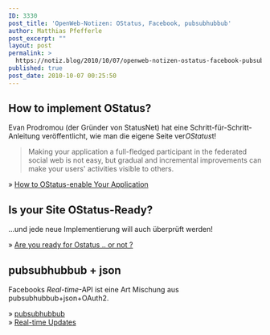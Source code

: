 ```yaml
---
ID: 3330
post_title: 'OpenWeb-Notizen: OStatus, Facebook, pubsubhubbub'
author: Matthias Pfefferle
post_excerpt: ""
layout: post
permalink: >
  https://notiz.blog/2010/10/07/openweb-notizen-ostatus-facebook-pubsubhubbub/
published: true
post_date: 2010-10-07 00:25:50
---
```

<!-- wp:heading -->
<h2>How to implement OStatus?</h2>
<!-- /wp:heading -->

<!-- wp:paragraph -->
<p>Evan Prodromou (der Gründer von StatusNet) hat eine Schritt-für-Schritt-Anleitung veröffentlicht, wie man die eigene Seite ver<em>OStatus</em>t!</p>
<!-- /wp:paragraph -->

<!-- wp:quote -->
<blockquote class="wp-block-quote">
	<p>Making your application a full-fledged participant in the federated social web is not easy, but gradual and incremental improvements can make your users' activities visible to others.</p>
</blockquote>
<!-- /wp:quote -->

<!-- wp:paragraph -->
<p>» <a href="http://ostatus.org/2010/10/04/how-ostatus-enable-your-application">How to OStatus-enable Your Application</a></p>
<!-- /wp:paragraph -->

<!-- wp:heading -->
<h2>Is your Site OStatus-Ready?</h2>
<!-- /wp:heading -->

<!-- wp:paragraph -->
<p>...und jede neue Implementierung will auch überprüft werden!</p>
<!-- /wp:paragraph -->

<!-- wp:paragraph -->
<p>» <a href="http://www.madebymonsieur.com/ostatus_discovery/index.php">Are you ready for Ostatus .. or not ?</a></p>
<!-- /wp:paragraph -->

<!-- wp:heading -->
<h2>pubsubhubbub + json</h2>
<!-- /wp:heading -->

<!-- wp:paragraph -->
<p>Facebooks <em>Real-time</em>-API ist eine Art Mischung aus pubsubhubbub+json+OAuth2.</p>
<!-- /wp:paragraph -->

<!-- wp:paragraph -->
<p>» <a href="http://code.google.com/p/pubsubhubbub/">pubsubhubbub</a><br/> » <a href="http://developers.facebook.com/docs/api/realtime">Real-time Updates</a></p>
<!-- /wp:paragraph -->